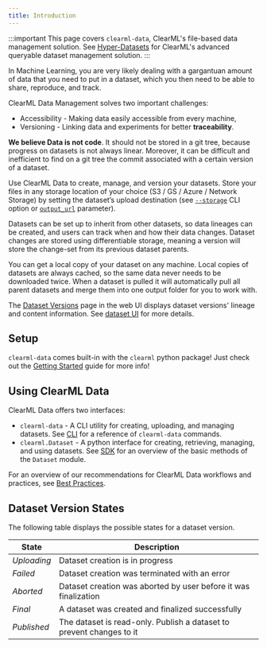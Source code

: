 ```yaml
---
title: Introduction
---
```


:::important
This page covers `clearml-data`, ClearML's file-based data management solution.
See [Hyper-Datasets](../hyperdatasets/overview.md) for ClearML's advanced queryable dataset management solution.
:::

In Machine Learning, you are very likely dealing with a gargantuan amount of data that you need to put in a dataset,
which you then need to be able to share, reproduce, and track.

ClearML Data Management solves two important challenges:
- Accessibility - Making data easily accessible from every machine,
- Versioning - Linking data and experiments for better **traceability**.

**We believe Data is not code**. It should not be stored in a git tree, because progress on datasets is not always linear.
Moreover, it can be difficult and inefficient to find on a git tree the commit associated with a certain version of a dataset.

Use ClearML Data to create, manage, and version your datasets. Store your files in any storage location of your choice 
(S3 / GS / Azure / Network Storage) by setting the dataset’s upload destination (see [`--storage`](clearml_data_cli.md#upload) 
CLI option or [`output_url`](clearml_data_sdk.md#uploading-files) parameter). 

Datasets can be set up to inherit from other datasets, so data lineages can be created, and users can track when and how 
their data changes. Dataset changes are stored using differentiable storage, meaning a version will store the change-set 
from its previous dataset parents.

You can get a local copy of your dataset on any machine. Local copies of datasets are always cached, so the same data 
never needs to be downloaded twice. When a dataset is pulled it will automatically pull all parent datasets and merge 
them into one output folder for you to work with.

The [Dataset Versions](../webapp/datasets/webapp_dataset_viewing.md) page in the web UI displays dataset versions' 
lineage and content information. See [dataset UI](../webapp/datasets/webapp_dataset_page.md) for more details.

## Setup

`clearml-data` comes built-in with the `clearml` python package! Just check out the [Getting Started](../getting_started/ds/ds_first_steps.md) 
guide for more info!

## Using ClearML Data

ClearML Data offers two interfaces:
- `clearml-data` - A CLI utility for creating, uploading, and managing datasets. See [CLI](clearml_data_cli.md) for a reference of `clearml-data` commands.
- `clearml.Dataset` - A python interface for creating, retrieving, managing, and using datasets. See [SDK](clearml_data_sdk.md) for an overview of the basic methods of the `Dataset` module.

For an overview of our recommendations for ClearML Data workflows and practices, see [Best Practices](best_practices.md).

## Dataset Version States
The following table displays the possible states for a dataset version. 


| State | Description |
|---|---|
|*Uploading*| Dataset creation is in progress  |
|*Failed*| Dataset creation was terminated with an error|
|*Aborted*| Dataset creation was aborted by user before it was finalization |
|*Final*| A dataset was created and finalized successfully | 
|*Published*| The dataset is read-only. Publish a dataset to prevent changes to it | 

